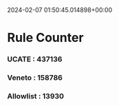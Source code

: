 2024-02-07 01:50:45.014898+00:00
# Rule Counter 
 ### UCATE : 437136

 ### Veneto : 158786

 ### Allowlist : 13930